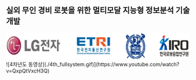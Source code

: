 ## 실외 무인 경비 로봇을 위한 멀티모달 지능형 정보분석 기술 개발
<img src="./organization.jpg" height="74" width="660">
![4차년도 동영상](./4th_fullsystem.gif)](https://www.youtube.com/watch?v=QxpQtVxcH3Q)

<!--
**lge-robot-navi/lge-robot-navi** is a ✨ _special_ ✨ repository because its `README.md` (this file) appears on your GitHub profile.

Here are some ideas to get you started:

- 🔭 I’m currently working on ...
- 🌱 I’m currently learning ...
- 👯 I’m looking to collaborate on ...
- 🤔 I’m looking for help with ...
- 💬 Ask me about ...
- 📫 How to reach me: ...
- 😄 Pronouns: ...
- ⚡ Fun fact: ...
-->
